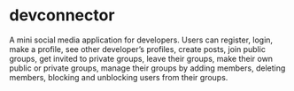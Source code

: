 # devconnector
A mini social media application for developers. Users can register, login, make a profile, see other developer’s profiles, create posts, join public groups, get invited to private groups, leave their groups, make their own public or private groups, manage their groups by adding members, deleting members, blocking and unblocking users from their groups.
